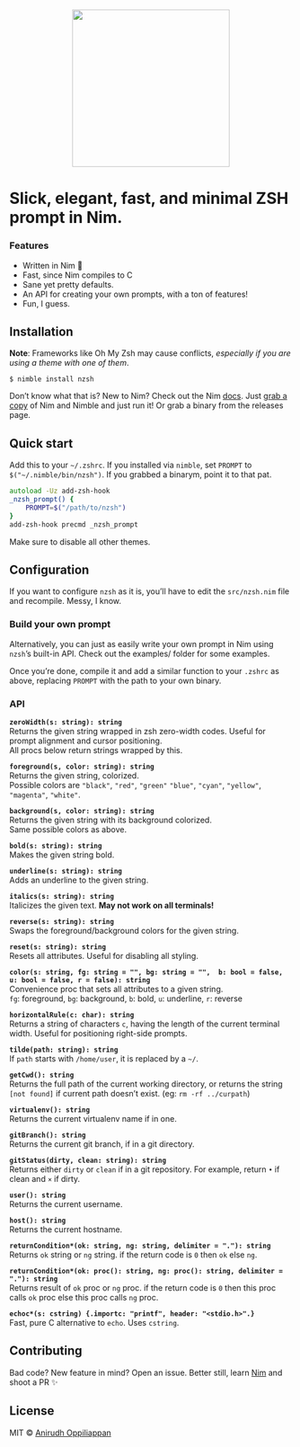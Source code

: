 <h1 align="center">                                                              
    <img src="https://i.imgur.com/IIpE5ei.png" width="280">                            
</h1>

# Slick, elegant, fast, and minimal ZSH prompt in Nim.

### Features
- Written in Nim 👑
- Fast, since Nim compiles to C
- Sane yet pretty defaults.
- An API for creating your own prompts, with a ton of features!
- Fun, I guess.

## Installation
**Note**: Frameworks like Oh My Zsh may cause conflicts, *especially if you are using a theme with one of them*.

```console
$ nimble install nzsh
```

Don’t know what that is? New to Nim? Check out the Nim [docs](https://nim-lang.org/documentation.html). Just [grab a copy](https://nim-lang.org/install.html) of Nim and Nimble and just run it! Or grab a binary from the releases page.

## Quick start
Add this to your `~/.zshrc`. If you installed via `nimble`, set `PROMPT` to `$("~/.nimble/bin/nzsh")`. If you grabbed a binarym, point it to that pat.

```zsh
autoload -Uz add-zsh-hook
_nzsh_prompt() {
	PROMPT=$("/path/to/nzsh")
}
add-zsh-hook precmd _nzsh_prompt
```
Make sure to disable all other themes.

## Configuration
If you want to configure `nzsh` as it is, you’ll have to edit the `src/nzsh.nim` file and recompile. Messy, I know.

### Build your own prompt
Alternatively, you can just as easily write your own prompt in Nim using `nzsh`’s built-in API. Check out the examples/ folder for some examples.

Once you’re done, compile it and add a similar function to your `.zshrc` as above, replacing `PROMPT` with the path to your own binary.


### API

**`zeroWidth(s: string): string`**  
Returns the given string wrapped in zsh zero-width codes. Useful for prompt alignment and cursor positioning.  
All procs below return strings wrapped by this.

**`foreground(s, color: string): string`**  
Returns the given string, colorized.  
Possible colors are `"black"`, `"red"`, `"green"` `"blue"`, `"cyan"`, `"yellow"`, `"magenta"`, `"white"`.

**`background(s, color: string): string`**  
Returns the given string with its background colorized.  
Same possible colors as above.

**`bold(s: string): string`**  
Makes the given string bold.

**`underline(s: string): string`**  
Adds an underline to the given string.

**`italics(s: string): string`**  
Italicizes the given text. **May not work on all terminals!**

**`reverse(s: string): string`**  
Swaps the foreground/background colors for the given string.

**`reset(s: string): string`**  
Resets all attributes. Useful for disabling all styling.

**`color(s: string, fg: string = "", bg: string = "",  b: bool = false, u: bool = false, r = false): string`**  
Convenience proc that sets all attributes to a given string.  
`fg`: foreground, `bg`: background, `b`: bold, `u`: underline, `r`: reverse

**`horizontalRule(c: char): string`**  
Returns a string of characters `c`, having the length of the current terminal width. Useful for positioning right-side prompts.

**`tilde(path: string): string`**  
If `path` starts with `/home/user`, it is replaced by a `~/`.

**`getCwd(): string`**  
Returns the full path of the current working directory, or returns the string `[not found]` if current path doesn’t exist. (eg: `rm -rf ../curpath`)

**`virtualenv(): string`**  
Returns the current virtualenv name if in one.

**`gitBranch(): string`**  
Returns the current git branch, if in a git directory.

**`gitStatus(dirty, clean: string): string`**  
Returns either `dirty` or `clean` if in a git repository. For example, return `•` if clean and `×` if dirty.

**`user(): string`**  
Returns the current username.

**`host(): string`**  
Returns the current hostname.

**`returnCondition*(ok: string, ng: string, delimiter = "."): string`**  
Returns `ok` string or `ng` string.
if the return code is `0` then `ok` else `ng`.

**`returnCondition*(ok: proc(): string, ng: proc(): string, delimiter = "."): string`**  
Returns result of `ok` proc or `ng` proc.
if the return code is `0` then this proc calls `ok` proc else this proc calls `ng` proc.

**`echoc*(s: cstring) {.importc: "printf", header: "<stdio.h>".}`**  
Fast, pure C alternative to `echo`. Uses `cstring`.

## Contributing
Bad code? New feature in mind? Open an issue. Better still, learn [Nim](https://nim-lang.org/documentation.html) and shoot a PR :sparkles:

## License
MIT © [Anirudh Oppiliappan](https://icyphox.sh)
